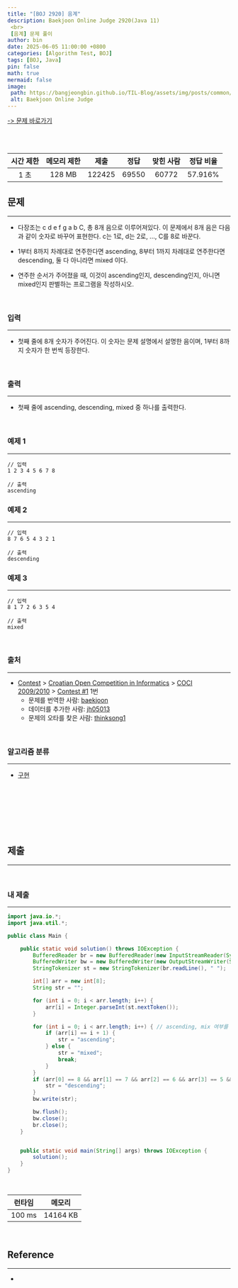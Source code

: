 ```yaml
---
title: "[BOJ 2920] 음계"
description: Baekjoon Online Judge 2920(Java 11)
 <br>
 [음계] 문제 풀이
author: bin
date: 2025-06-05 11:00:00 +0800
categories: [Algorithm Test, BOJ]
tags: [BOJ, Java]
pin: false
math: true
mermaid: false
image:
 path: https://bangjeongbin.github.io/TIL-Blog/assets/img/posts/common/baekjoon-logo.png
 alt: Baekjoon Online Judge
---
```

[-> 문제 바로가기](https://www.acmicpc.net/problem/2920)

<br>
<br>

| 시간 제한 | 메모리 제한 |   제출   |  정답   | 맞힌 사람 |  정답 비율  |
| :---: | :----: | :----: | :---: | :---: | :-----: |
|  1 초  | 128 MB | 122425 | 69550 | 60772 | 57.916% |

## 문제
---
- 다장조는 c d e f g a b C, 총 8개 음으로 이루어져있다. 이 문제에서 8개 음은 다음과 같이 숫자로 바꾸어 표현한다. c는 1로, d는 2로, ..., C를 8로 바꾼다.

- 1부터 8까지 차례대로 연주한다면 ascending, 8부터 1까지 차례대로 연주한다면 descending, 둘 다 아니라면 mixed 이다.

- 연주한 순서가 주어졌을 때, 이것이 ascending인지, descending인지, 아니면 mixed인지 판별하는 프로그램을 작성하시오.

<br>

### 입력
---
- 첫째 줄에 8개 숫자가 주어진다. 이 숫자는 문제 설명에서 설명한 음이며, 1부터 8까지 숫자가 한 번씩 등장한다.

<br>

### 출력
---
- 첫째 줄에 ascending, descending, mixed 중 하나를 출력한다.

<br>

### 예제 1
---
```
// 입력
1 2 3 4 5 6 7 8
```

```
// 출력
ascending
```
### 예제 2
---
```
// 입력
8 7 6 5 4 3 2 1
```

```
// 출력
descending
```
### 예제 3
---
```
// 입력
8 1 7 2 6 3 5 4
```

```
// 출력
mixed
```

<br>

### 출처
---
- [Contest](https://www.acmicpc.net/category/45) > [Croatian Open Competition in Informatics](https://www.acmicpc.net/category/17) > [COCI 2009/2010](https://www.acmicpc.net/category/21) > [Contest #1](https://www.acmicpc.net/category/detail/83) 1번
	- 문제를 번역한 사람: [baekjoon](https://www.acmicpc.net/user/baekjoon)
	- 데이터를 추가한 사람: [jh05013](https://www.acmicpc.net/user/jh05013)
	- 문제의 오타를 찾은 사람: [thinksong1](https://www.acmicpc.net/user/thinksong1)

<br>

### 알고리즘 분류
---
- [구현](https://www.acmicpc.net/problem/tag/102)

<br>
<br>
<br>
<br>
<br>
<br>

## 제출
---

<br>

### 내 제출
---
```java
import java.io.*;
import java.util.*;

public class Main {

    public static void solution() throws IOException {
        BufferedReader br = new BufferedReader(new InputStreamReader(System.in));
        BufferedWriter bw = new BufferedWriter(new OutputStreamWriter(System.out));
        StringTokenizer st = new StringTokenizer(br.readLine(), " ");

        int[] arr = new int[8];
        String str = "";

        for (int i = 0; i < arr.length; i++) {
            arr[i] = Integer.parseInt(st.nextToken());
        }

        for (int i = 0; i < arr.length; i++) { // ascending, mix 여부를 구하는 연산자
            if (arr[i] == i + 1) {
                str = "ascending";
            } else {
                str = "mixed";
                break;
            }
        }
        if (arr[0] == 8 && arr[1] == 7 && arr[2] == 6 && arr[3] == 5 && arr[4] == 4 && arr[5] == 3 && arr[6] == 2) { // descending 여부를 구하는 연산자
            str = "descending";
        }
        bw.write(str);

        bw.flush();
        bw.close();
        br.close();
    }


    public static void main(String[] args) throws IOException {
        solution();
    }
}

```

<br>

|  런타임   |   메모리    |
| :----: | :------: |
| 100 ms | 14164 KB |

<br>

## Reference
---
- 
